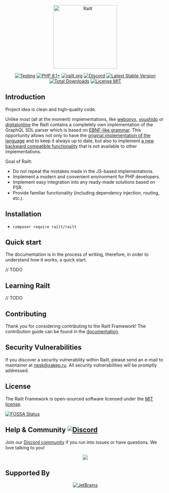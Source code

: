 <p align="center">
    <a href="https://railt.org"><img src="https://avatars.githubusercontent.com/u/31258828?s=200" width="200" alt="Railt" /></a>
</p>
<p align="center">
    <a href="https://github.com/railt/railt/actions?workflow=Testing"><img src="https://github.com/railt/railt/workflows/Testing/badge.svg" alt="Testing" /></a>
    <a href="https://packagist.org/packages/railt/railt"><img src="https://img.shields.io/badge/PHP-8.1+-6f4ca5.svg" alt="PHP 8.1+"></a>
    <a href="https://railt.org"><img src="https://img.shields.io/badge/official-site-6f4ca5.svg" alt="railt.org"></a>
    <a href="https://discord.gg/ND7SpD4"><img src="https://img.shields.io/badge/discord-chat-6f4ca5.svg" alt="Discord"></a>
    <a href="https://packagist.org/packages/railt/railt"><img src="https://poser.pugx.org/railt/railt/version" alt="Latest Stable Version"></a>
    <a href="https://packagist.org/packages/railt/railt"><img src="https://poser.pugx.org/railt/railt/downloads" alt="Total Downloads"></a>
    <a href="https://raw.githubusercontent.com/railt/railt/master/LICENSE.md"><img src="https://poser.pugx.org/railt/railt/license" alt="License MIT"></a>
</p>

## Introduction

Project idea is clean and high-quality code.

Unlike most (all at the moment) implementations, like [webonyx](https://github.com/webonyx/graphql-php),
[youshido](https://github.com/youshido-php/GraphQL) or [digitalonline](https://github.com/digiaonline/graphql-php)
the Railt contains a completely own implementation of the GraphQL SDL parser
which is based on [EBNF-like grammar](https://github.com/railt/railt/tree/master/libs/sdl/resources/grammar). 
This opportunity allows not only to have the 
[original implementation of the language](https://facebook.github.io/graphql/draft/) and to
keep it always up to date, but also to implement [a new backward compatible
functionality](https://github.com/railt/railt/projects/1) that is not available
to other implementations.

Goal of Railt:
- Do not repeat the mistakes made in the JS-based implementations.
- Implement a modern and convenient environment for PHP developers.
- Implement easy integration into any ready-made solutions based on PSR.
- Provide familiar functionality (including dependency injection, routing, etc.).

## Installation

- `composer require railt/railt`

## Quick start

The documentation is in the process of writing, therefore, 
in order to understand how it works, a quick start.

// TODO

## Learning Railt

// TODO

## Contributing

Thank you for considering contributing to the Railt Framework! 
The contribution guide can be found in the [documentation](https://railt.org/docs/contributions).

## Security Vulnerabilities

If you discover a security vulnerability within Railt, please send an e-mail to maintainer 
at nesk@xakep.ru. All security vulnerabilities will be promptly addressed.

## License

The Railt Framework is open-sourced software licensed under 
the [MIT license](https://opensource.org/licenses/MIT).

[![FOSSA Status](https://app.fossa.io/api/projects/git%2Bgithub.com%2Frailt%2Frailt.svg?type=large)](https://app.fossa.io/projects/git%2Bgithub.com%2Frailt%2Frailt?ref=badge_large)

## Help & Community [![Discord](https://img.shields.io/badge/discord-chat-6f4ca5.svg)](https://discord.gg/ND7SpD4)

Join our [Discord community](https://discord.gg/ND7SpD4) if you run into issues or have questions. We love talking to you!

<p align="center"><a href="https://discord.gg/ND7SpD4"><img src="https://habrastorage.org/webt/mh/s4/hg/mhs4hg2eb0roaix7igak0syhcew.png" /></a></p>

## Supported By

<p align="center">
    <a href="https://www.jetbrains.com/" target="_blank"><img src="https://phplrt.org/img/thanks/jetbrains.svg" alt="JetBrains" /></a>
</p>
